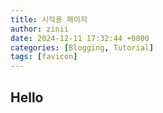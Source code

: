 ```yaml
---
title: 시작용 페이지
author: zinii
date: 2024-12-11 17:32:44 +0800
categories: [Blogging, Tutorial]
tags: [favicon]
---
```


## Hello